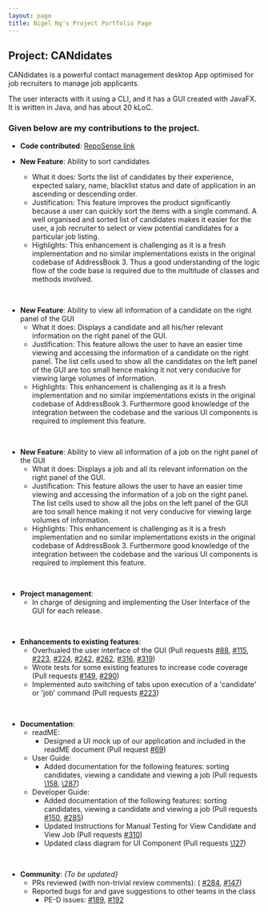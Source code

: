```yaml
---
layout: page
title: Nigel Ng's Project Portfolio Page
---
```


## Project: CANdidates

CANdidates is a powerful contact management desktop App optimised for job recruiters to manage job applicants.

The user interacts with it using a CLI, and it has a GUI created with JavaFX. It is written in Java, and has about 20 kLoC.

### Given below are my contributions to the project.

* **Code contributed**: [RepoSense link](https://nus-cs2103-ay2021s1.github.io/tp-dashboard/#breakdown=true&search=vangoghhh&sort=groupTitle&sortWithin=title&since=2020-08-14&timeframe=commit&mergegroup=&groupSelect=groupByRepos&checkedFileTypes=docs~functional-code~test-code~other&tabOpen=false)

* **New Feature**: Ability to sort candidates
  * What it does: Sorts the list of candidates by their experience, expected salary, name, blacklist status and date of application in an ascending or descending order.
  * Justification: This feature improves the product significantly because a user can quickly sort the items with a single command. A well organised and sorted list of candidates makes it easier for the user, a job recruiter to select or view potential candidates for a particular job listing.
  * Highlights: This enhancement is challenging as it is a fresh implementation and no similar implementations exists in the original codebase of AddressBook 3. Thus a good understanding of the logic flow of the code base is required due to the multitude of classes and methods involved.

<br>

* **New Feature**: Ability to view all information of a candidate on the right panel of the GUI
  * What it does: Displays a candidate and all his/her relevant information on the right panel of the GUI.
  * Justification: This feature allows the user to have an easier time viewing and accessing the information of a candidate on the right panel. The list cells used to show all the candidates on the left panel of the GUI are too small hence making it not very conducive for viewing large volumes of information.
  * Highlights: This enhancement is challenging as it is a fresh implementation and no similar implementations exists in the original codebase of AddressBook 3. Furthermore good knowledge of the integration between the codebase and the various UI components is required to implement this feature.

<br>

* **New Feature**: Ability to view all information of a job on the right panel of the GUI
  * What it does: Displays a job and all its relevant information on the right panel of the GUI.
  * Justification: This feature allows the user to have an easier time viewing and accessing the information of a job on the right panel. The list cells used to show all the jobs on the left panel of the GUI are too small hence making it not very conducive for viewing large volumes of information.
  * Highlights: This enhancement is challenging as it is a fresh implementation and no similar implementations exists in the original codebase of AddressBook 3. Furthermore good knowledge of the integration between the codebase and the various UI components is required to implement this feature.

<br>

* **Project management**: 
  * In charge of designing and implementing the User Interface of the GUI for each release.

<br>

* **Enhancements to existing features**:
  * Overhualed the user interface of the GUI (Pull requests [\#88](https://github.com/AY2021S1-CS2103T-T17-3/tp/pull/88),
    [\#115](https://github.com/AY2021S1-CS2103T-T17-3/tp/pull/115),
    [\#223](https://github.com/AY2021S1-CS2103T-T17-3/tp/pull/223),
    [\#224](https://github.com/AY2021S1-CS2103T-T17-3/tp/pull/224),
    [\#242](https://github.com/AY2021S1-CS2103T-T17-3/tp/pull/242),
    [\#262](https://github.com/AY2021S1-CS2103T-T17-3/tp/pull/262),
    [\#316](https://github.com/AY2021S1-CS2103T-T17-3/tp/pull/316),
    [\#319](https://github.com/AY2021S1-CS2103T-T17-3/tp/pull/319))
  * Wrote tests for some existing features to increase code coverage (Pull requests
    [\#149](https://github.com/AY2021S1-CS2103T-T17-3/tp/pull/149),
    [\#290](https://github.com/AY2021S1-CS2103T-T17-3/tp/pull/290))
  * Implemented auto switching of tabs upon execution of a 'candidate' or 'job' command (Pull requests [\#223](https://github.com/AY2021S1-CS2103T-T17-3/tp/pull/223))

<br>

* **Documentation**:
  * readME:
    * Designed a UI mock up of our application and included in the readME document (Pull request [\#69](https://github.com/AY2021S1-CS2103T-T17-3/tp/pull/69))
  * User Guide:
    * Added documentation for the following features: sorting candidates, viewing a candidate and viewing a job (Pull requests
    [\158](https://github.com/AY2021S1-CS2103T-T17-3/tp/pull/158),
    [\287](https://github.com/AY2021S1-CS2103T-T17-3/tp/pull/287))
  * Developer Guide:
    * Added documentation of the following features: sorting candidates, viewing a candidate and viewing a job (Pull requests                         [\#150](https://github.com/AY2021S1-CS2103T-T17-3/tp/pull/150),
    [\#285](https://github.com/AY2021S1-CS2103T-T17-3/tp/pull/285))
    * Updated Instructions for Manual Testing for View Candidate and View Job (Pull requests [\#310](https://github.com/AY2021S1-CS2103T-T17-3/tp/pull/310))
    * Updated class diagram for UI Component (Pull requests [\127](https://github.com/AY2021S1-CS2103T-T17-3/tp/pull/127))
    
<br>

* **Community**: _{To be updated}_
  * PRs reviewed (with non-trivial review comments): (
  [\#284](https://github.com/AY2021S1-CS2103T-T17-3/tp/pull/284),
  [\#147](https://github.com/AY2021S1-CS2103T-T17-3/tp/pull/158))
  * Reported bugs for and gave suggestions to other teams in the class
    * PE-D issues: [\#189](https://github.com/AY2021S1-CS2103T-W16-4/tp/issues/189), [\#192](https://github.com/AY2021S1-CS2103T-W16-4/tp/issues/192)



